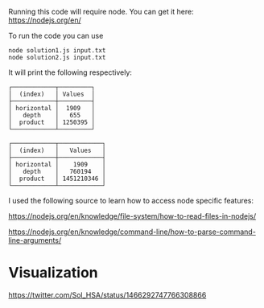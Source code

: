 Running this code will require node. You can get it here:
https://nodejs.org/en/

To run the code you can use
```
node solution1.js input.txt
node solution2.js input.txt
```
It will print the following respectively:
```
┌────────────┬─────────┐
│  (index)   │ Values  │
├────────────┼─────────┤
│ horizontal │  1909   │
│   depth    │   655   │
│  product   │ 1250395 │
└────────────┴─────────┘

┌────────────┬────────────┐
│  (index)   │   Values   │
├────────────┼────────────┤
│ horizontal │    1909    │
│   depth    │   760194   │
│  product   │ 1451210346 │
└────────────┴────────────┘

```

I used the following source to learn how to access node specific features:

https://nodejs.org/en/knowledge/file-system/how-to-read-files-in-nodejs/

https://nodejs.org/en/knowledge/command-line/how-to-parse-command-line-arguments/

# Visualization

https://twitter.com/Sol_HSA/status/1466292747766308866
